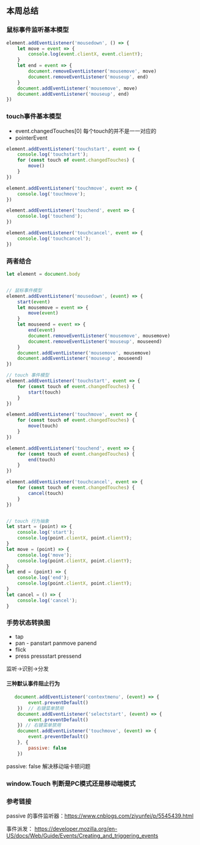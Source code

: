 ## 本周总结

### 鼠标事件监听基本模型

```js
element.addEventListener('mousedown', () => {
    let move = event => {
        console.log(event.clientX, event.clientY);
    }
    let end = event => {
        document.removeEventListener('mousemove', move)
        document.removeEventListener('mouseup', end)
    }
    document.addEventListener('mousemove', move)
    document.addEventListener('mouseup', end)
})
```

### touch事件基本模型

+ event.changedTouches[0] 每个touch的并不是一一对应的
+ pointerEvent

```js
element.addEventListener('touchstart', event => {
    console.log('touchstart');
    for (const touch of event.changedTouches) {
        move()
    }
})

element.addEventListener('touchmove', event => {
    console.log('touchmove');
})

element.addEventListener('touchend', event => {
    console.log('touchend');
})

element.addEventListener('touchcancel', event => {
    console.log('touchcancel');
})
```

### 两者结合

```js
let element = document.body


// 鼠标事件模型
element.addEventListener('mousedown', (event) => {
    start(event)
    let mousemove = event => {
        move(event)
    }
    let mouseend = event => {
        end(event)
        document.removeEventListener('mousemove', mousemove)
        document.removeEventListener('mouseup', mouseend)
    }
    document.addEventListener('mousemove', mousemove)
    document.addEventListener('mouseup', mouseend)
})

// touch 事件模型
element.addEventListener('touchstart', event => {
    for (const touch of event.changedTouches) {
        start(touch)
    }
})

element.addEventListener('touchmove', event => {
    for (const touch of event.changedTouches) {
        move(touch)
    }
})

element.addEventListener('touchend', event => {
    for (const touch of event.changedTouches) {
        end(touch)
    }
})

element.addEventListener('touchcancel', event => {
    for (const touch of event.changedTouches) {
        cancel(touch)
    }
})


// touch 行为抽象
let start = (point) => {
    console.log('start');
    console.log(point.clientX, point.clientY);
}
let move = (point) => {
    console.log('move');
    console.log(point.clientX, point.clientY);
}
let end = (point) => {
    console.log('end');
    console.log(point.clientX, point.clientY);
}
let cancel = () => {
    console.log('cancel');
}
```

### 手势状态转换图

+ tap
+ pan - panstart panmove panend
+ flick
+ press pressstart pressend


监听->识别->分发

#### 三种默认事件阻止行为

```js
   document.addEventListener('contextmenu', (event) => {
        event.preventDefault()
    })  // 右键菜单禁用
    document.addEventListener('selectstart', (event) => {
        event.preventDefault()
    }) // 右键菜单禁用
    document.addEventListener('touchmove', (event) => {
        event.preventDefault()
    }, {
        passive: false
    })
```

passive: false 解决移动端卡顿问题

### window.Touch 判断是PC模式还是移动端模式

### 参考链接

passive 的事件监听器：https://www.cnblogs.com/ziyunfei/p/5545439.html

事件派发： https://developer.mozilla.org/en-US/docs/Web/Guide/Events/Creating_and_triggering_events